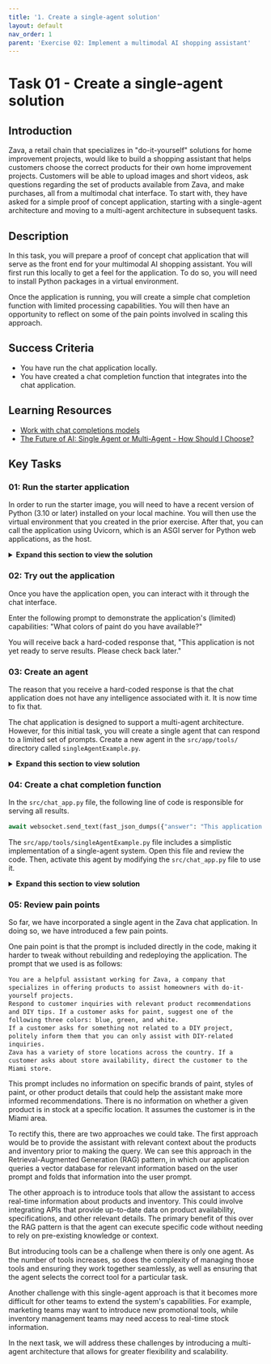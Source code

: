 ```yaml
---
title: '1. Create a single-agent solution'
layout: default
nav_order: 1
parent: 'Exercise 02: Implement a multimodal AI shopping assistant'
---
```


# Task 01 - Create a single-agent solution

## Introduction

Zava, a retail chain that specializes in "do-it-yourself" solutions for home improvement projects, would like to build a shopping assistant that helps customers choose the correct products for their own home improvement projects. Customers will be able to upload images and short videos, ask questions regarding the set of products available from Zava, and make purchases, all from a multimodal chat interface. To start with, they have asked for a simple proof of concept application, starting with a single-agent architecture and moving to a multi-agent architecture in subsequent tasks.

## Description

In this task, you will prepare a proof of concept chat application that will serve as the front end for your multimodal AI shopping assistant. You will first run this locally to get a feel for the application. To do so, you will need to install Python packages in a virtual environment.

Once the application is running, you will create a simple chat completion function with limited processing capabilities. You will then have an opportunity to reflect on some of the pain points involved in scaling this approach.

## Success Criteria

- You have run the chat application locally.
- You have created a chat completion function that integrates into the chat application.

## Learning Resources

- [Work with chat completions models](https://learn.microsoft.com/azure/ai-foundry/openai/how-to/chatgpt)
- [The Future of AI: Single Agent or Multi-Agent - How Should I Choose?](https://techcommunity.microsoft.com/blog/azure-ai-foundry-blog/the-future-of-ai-single-agent-or-multi-agent---how-should-i-choose/4257104)

## Key Tasks

### 01: Run the starter application

In order to run the starter image, you will need to have a recent version of Python (3.10 or later) installed on your local machine. You will then use the virtual environment that you created in the prior exercise. After that, you can call the application using Uvicorn, which is an ASGI server for Python web applications, as the host.

<details markdown="block">
<summary><strong>Expand this section to view the solution</strong></summary>

In a terminal, navigate to the `\src` directory if you are not already there. Next, activate the virtual environment using one of the following commands, depending on your operating system:

For Windows (Command Prompt):

```bash
venv\Scripts\activate.bat
```

For Windows (PowerShell):

```bash
venv\Scripts\Activate.ps1
```

For macOS/Linux:

```bash
source venv/bin/activate
```

After that, run the following command to start the application.

```bash
uvicorn chat_app:app --host 0.0.0.0 --port 8000
```

You can then access the application by navigating to `http://127.0.0.1:8000` in your web browser if you are running this locally. If you are using a GitHub Codespace, hold down the **Ctrl** key and select the `http://0.0.0.0:8000` link in the Codespace terminal window.

![Access the application in a web browser](../../media/Solution/0201_StarterApp1.png)

If you receive an error in your terminal indicating that you are not logged in, use `Ctrl-C` to stop the application. Then, use `az login` to log in to your Azure account and then try to start the application again.

You may also receive an error reading, in part, **Message: The principal `591395cd-0a67-4f84-9ca7-c55f699bc6e2` lacks the required data action `Microsoft.CognitiveServices/accounts/AIServices/agents/read`**. If you receive this error message, return to your resource group and choose the Azure AI Foundry project associated with this training. Navigate to **Access control (IAM)** from the left-hand menu. Select the **+ Add** button and then choose the **Add role assignment** option. In the **Role** dropdown, select the **Azure AI User** role. In the **Assign access to** dropdown, select **+ Select members**. In the **Select members** list, choose your name. After that, select the **Select** button at the bottom of the pane. Finally, select **Review + assign** twice to grant the Azure AI User role to your App Service. Then, restart the application.

</details>

### 02: Try out the application

Once you have the application open, you can interact with it through the chat interface.

Enter the following prompt to demonstrate the application's (limited) capabilities: "What colors of paint do you have available?"

You will receive back a hard-coded response that, "This application is not yet ready to serve results. Please check back later."

### 03: Create an agent

The reason that you receive a hard-coded response is that the chat application does not have any intelligence associated with it. It is now time to fix that.

The chat application is designed to support a multi-agent architecture. However, for this initial task, you will create a single agent that can respond to a limited set of prompts. Create a new agent in the `src/app/tools/` directory called `singleAgentExample.py`.

<details markdown="block">
<summary><strong>Expand this section to view solution</strong></summary>

The start of `singleAgentExample.py` should include the following import statements:

```python
import os
import base64
from openai import AzureOpenAI
from dotenv import load_dotenv
import numpy as np
import time
```

Then, load the environment settings from the `.env` file using the `load_dotenv()` function:

```python
# Load environment variables (Azure endpoint, deployment, keys, etc.)
load_dotenv()
```

After that, retrieve the necessary environment variables for your Azure OpenAI deployment. For this, you will use the `gpt4.1` deployment that you created in the prior exercise. Add the following code to retrieve these values:

```python
# Retrieve credentials from .env file or environment
endpoint = os.getenv("gpt_endpoint")
deployment = os.getenv("gpt_deployment")
api_key = os.getenv("gpt_api_key")
api_version = os.getenv("gpt_api_version")
```

The next step is to create an AzureOpenAI client using the retrieved environment variables. Add the following code to create the client:

```python
# Initialize Azure OpenAI client for GPT-4.1 model
client = AzureOpenAI(
    azure_endpoint=endpoint,
    api_key=api_key,
    api_version=api_version,
)
```

The majority of this file will be dedicated to the `generate_response()` function, which will take a text input and return a response from the Azure OpenAI model. Add the following code to define this function:

```python
def generate_response(text_input):
    start_time = time.time()
    """
    Input:
        text_input (str): The user's chat input.

    Output:
        response (str): A Markdown-formatted response from the agent.
    """

    # Prepare the full chat prompt with system and user messages
    chat_prompt = [
        {
            "role": "system",
            "content": [
                {
                    "type": "text",
                    "text": """You are a helpful assistant working for Zava, a company that specializes in offering products to assist homeowners with do-it-yourself projects.
                        Respond to customer inquiries with relevant product recommendations and DIY tips. If a customer asks for paint, suggest one of the following three colors: blue, green, and white.
                        If a customer asks for something not related to a DIY project, politely inform them that you can only assist with DIY-related inquiries.
                        Zava has a variety of store locations across the country. If a customer asks about store availability, direct the customer to the Miami store.
                    """
                }
            ]
        },
        {"role": "user", "content": text_input}
    ]

    # Call Azure OpenAI chat API
    completion = client.chat.completions.create(
        model=deployment,
        messages=chat_prompt,
        max_completion_tokens=10000,
        top_p=1,
        frequency_penalty=0,
        presence_penalty=0,
        stop=None,
        stream=False
    )
    end_sum = time.time()
    print(f"generate_response Execution Time: {end_sum - start_time} seconds")
    # Return response content
    return completion.choices[0].message.content
```

This single function prepares a chat prompt with a system message that defines the assistant's role and a user message containing the input text. It then calls the Azure OpenAI chat API to generate a response and returns the content of that response. This particular function combines both the prompt definition and the call to the model in a single function for simplicity. As you will see later in this task, this is not necessarily the best approach for a production application.

</details>

### 04: Create a chat completion function

In the `src/chat_app.py` file, the following line of code is responsible for serving all results.

```python
await websocket.send_text(fast_json_dumps({"answer": "This application is not yet ready to serve results. Please check back later.", "agent": None, "cart": persistent_cart}))
```

The `src/app/tools/singleAgentExample.py` file includes a simplistic implementation of a single-agent system. Open this file and review the code. Then, activate this agent by modifying the `src/chat_app.py` file to use it.

<details markdown="block">
<summary><strong>Expand this section to view solution</strong></summary>

Open the `src/chat_app.py` file. Then, go to **line 543** and comment out the following line:

```python
await websocket.send_text(fast_json_dumps({"answer": "This application is not yet ready to serve results. Please check back later.", "agent": None, "cart": persistent_cart}))
```

After commenting this out, uncomment **lines 545-551**, which contain the following code.

```python
# Single-agent example
try:
    response = generate_response(user_message)
    await websocket.send_text(fast_json_dumps({"answer": response, "agent": "single", "cart": persistent_cart}))
except Exception as e:
    logger.error("Error during single-agent response generation", exc_info=True)
    await websocket.send_text(fast_json_dumps({"answer": "Error during single-agent response generation", "error": str(e), "cart": persistent_cart}))
```

This code calls `generate_response()` in the `singleAgentExample.py` file. The `generate_response()` function will route the user message through to your gpt-4.1 deployment.

Then, uncomment **line 17** to import the `generate_response` function from the `singleAgentExample` module.

After updating this code and saving `chat_app.py`, restart your web service. If you are using a Docker container, you will need to rebuild the container image.

Begin by asking the following of the chat service: "What kinds of paints do you have?"

You should receive a response that indicates that Zava has blue, green, and white paint. You may also receive additional information or sales-like suggestions.

Then, enter the following message: "How about lattices?"

The agent will respond with a message that shows it understands that, in this case, "lattice" refers to a lattice trellis, which is a structure used to support climbing plants.

Finally, ask the following question: "What about history books?"

The agent will indicate that it can only assist with DIY-related inquiries.

</details>

### 05: Review pain points

So far, we have incorporated a single agent in the Zava chat application. In doing so, we have introduced a few pain points.

One pain point is that the prompt is included directly in the code, making it harder to tweak without rebuilding and redeploying the application. The prompt that we used is as follows:

```text
You are a helpful assistant working for Zava, a company that specializes in offering products to assist homeowners with do-it-yourself projects.
Respond to customer inquiries with relevant product recommendations and DIY tips. If a customer asks for paint, suggest one of the following three colors: blue, green, and white.
If a customer asks for something not related to a DIY project, politely inform them that you can only assist with DIY-related inquiries.
Zava has a variety of store locations across the country. If a customer asks about store availability, direct the customer to the Miami store.
```

This prompt includes no information on specific brands of paint, styles of paint, or other product details that could help the assistant make more informed recommendations. There is no information on whether a given product is in stock at a specific location. It assumes the customer is in the Miami area.

To rectify this, there are two approaches we could take. The first approach would be to provide the assistant with relevant context about the products and inventory prior to making the query. We can see this approach in the Retrieval-Augmented Generation (RAG) pattern, in which our application queries a vector database for relevant information based on the user prompt and folds that information into the user prompt.

The other approach is to introduce tools that allow the assistant to access real-time information about products and inventory. This could involve integrating APIs that provide up-to-date data on product availability, specifications, and other relevant details. The primary benefit of this over the RAG pattern is that the agent can execute specific code without needing to rely on pre-existing knowledge or context.

But introducing tools can be a challenge when there is only one agent. As the number of tools increases, so does the complexity of managing those tools and ensuring they work together seamlessly, as well as ensuring that the agent selects the correct tool for a particular task.

Another challenge with this single-agent approach is that it becomes more difficult for other teams to extend the system's capabilities. For example, marketing teams may want to introduce new promotional tools, while inventory management teams may need access to real-time stock information.

In the next task, we will address these challenges by introducing a multi-agent architecture that allows for greater flexibility and scalability.
